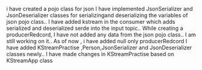i have created a pojo class for json
I have implemented JsonSerializer and JsonDeserializer classes for serializingand deserializing the variables of json pojo class..
I have added kstream in the consumer which adds serialized and deserialized serde into the input topic..
 While creating a  producerRedcord, I have not added any data  from the json pojo class.. I am still working on it..
 As of now , i have added null only producerRedcord
 I have added KStreamPractise  ,Person,JsonSerializer and JsonDeserializer classes newly..
 I have made changes in KStreamPractise based on KStreamApp class